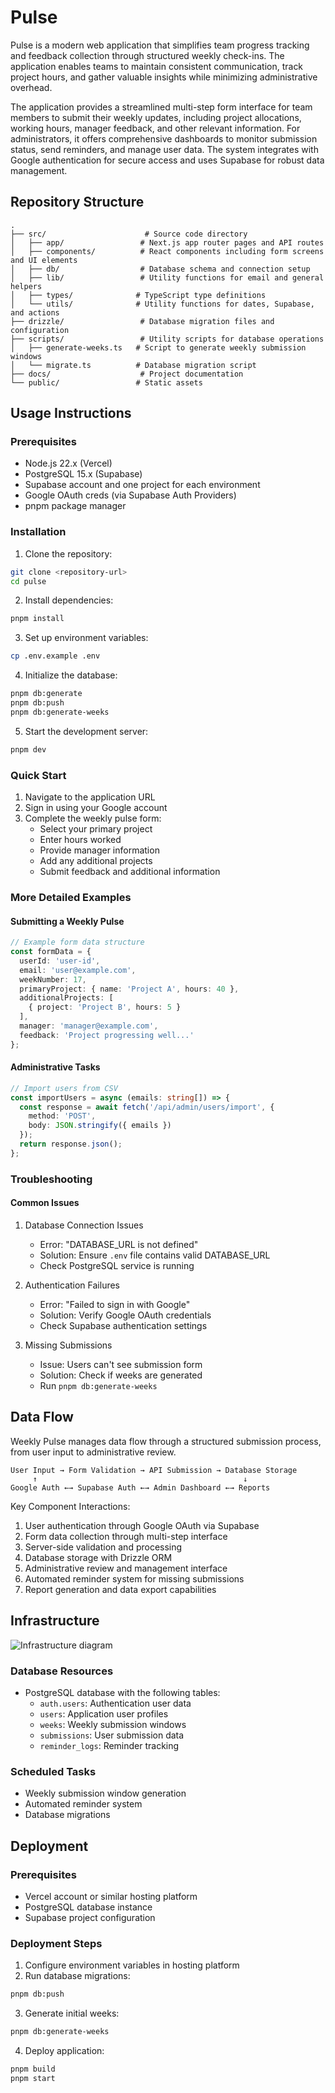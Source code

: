 # Pulse

Pulse is a modern web application that simplifies team progress tracking and feedback collection through structured weekly check-ins. The application enables teams to maintain consistent communication, track project hours, and gather valuable insights while minimizing administrative overhead.

The application provides a streamlined multi-step form interface for team members to submit their weekly updates, including project allocations, working hours, manager feedback, and other relevant information. For administrators, it offers comprehensive dashboards to monitor submission status, send reminders, and manage user data. The system integrates with Google authentication for secure access and uses Supabase for robust data management.

## Repository Structure
```
.
├── src/                      # Source code directory
│   ├── app/                 # Next.js app router pages and API routes
│   ├── components/          # React components including form screens and UI elements
│   ├── db/                  # Database schema and connection setup
│   ├── lib/                 # Utility functions for email and general helpers
│   ├── types/              # TypeScript type definitions
│   └── utils/              # Utility functions for dates, Supabase, and actions
├── drizzle/                 # Database migration files and configuration
├── scripts/                 # Utility scripts for database operations
│   ├── generate-weeks.ts   # Script to generate weekly submission windows
│   └── migrate.ts          # Database migration script
├── docs/                    # Project documentation
└── public/                 # Static assets
```

## Usage Instructions
### Prerequisites
- Node.js 22.x (Vercel)
- PostgreSQL 15.x (Supabase)
- Supabase account and one project for each environment
- Google OAuth creds (via Supabase Auth Providers)
- pnpm package manager

### Installation

1. Clone the repository:
```bash
git clone <repository-url>
cd pulse
```

2. Install dependencies:
```bash
pnpm install
```

3. Set up environment variables:
```bash
cp .env.example .env
```


4. Initialize the database:
```bash
pnpm db:generate
pnpm db:push
pnpm db:generate-weeks
```

5. Start the development server:
```bash
pnpm dev
```

### Quick Start
1. Navigate to the application URL
2. Sign in using your Google account
3. Complete the weekly pulse form:
   - Select your primary project
   - Enter hours worked
   - Provide manager information
   - Add any additional projects
   - Submit feedback and additional information

### More Detailed Examples
#### Submitting a Weekly Pulse
```typescript
// Example form data structure
const formData = {
  userId: 'user-id',
  email: 'user@example.com',
  weekNumber: 17,
  primaryProject: { name: 'Project A', hours: 40 },
  additionalProjects: [
    { project: 'Project B', hours: 5 }
  ],
  manager: 'manager@example.com',
  feedback: 'Project progressing well...'
};
```

#### Administrative Tasks
```typescript
// Import users from CSV
const importUsers = async (emails: string[]) => {
  const response = await fetch('/api/admin/users/import', {
    method: 'POST',
    body: JSON.stringify({ emails })
  });
  return response.json();
};
```

### Troubleshooting
#### Common Issues
1. Database Connection Issues
   - Error: "DATABASE_URL is not defined"
   - Solution: Ensure `.env` file contains valid DATABASE_URL
   - Check PostgreSQL service is running

2. Authentication Failures
   - Error: "Failed to sign in with Google"
   - Solution: Verify Google OAuth credentials
   - Check Supabase authentication settings

3. Missing Submissions
   - Issue: Users can't see submission form
   - Solution: Check if weeks are generated
   - Run `pnpm db:generate-weeks`

## Data Flow
Weekly Pulse manages data flow through a structured submission process, from user input to administrative review.

```ascii
User Input → Form Validation → API Submission → Database Storage
     ↑                                              ↓
Google Auth ←→ Supabase Auth ←→ Admin Dashboard ←→ Reports
```

Key Component Interactions:
1. User authentication through Google OAuth via Supabase
2. Form data collection through multi-step interface
3. Server-side validation and processing
4. Database storage with Drizzle ORM
5. Administrative review and management interface
6. Automated reminder system for missing submissions
7. Report generation and data export capabilities

## Infrastructure

![Infrastructure diagram](./docs/infra.svg)
### Database Resources
- PostgreSQL database with the following tables:
  - `auth.users`: Authentication user data
  - `users`: Application user profiles
  - `weeks`: Weekly submission windows
  - `submissions`: User submission data
  - `reminder_logs`: Reminder tracking

### Scheduled Tasks
- Weekly submission window generation
- Automated reminder system
- Database migrations

## Deployment
### Prerequisites
- Vercel account or similar hosting platform
- PostgreSQL database instance
- Supabase project configuration

### Deployment Steps
1. Configure environment variables in hosting platform
2. Run database migrations:
```bash
pnpm db:push
```
3. Generate initial weeks:
```bash
pnpm db:generate-weeks
```
4. Deploy application:
```bash
pnpm build
pnpm start
```